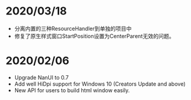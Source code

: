 ﻿# 2020/03/18

- 分离内置的三种ResourceHandler到单独的项目中
- 修复了原生样式窗口StartPosition设置为CenterParent无效的问题。

# 2020/02/06

- Upgrade NanUI to 0.7
- Add well HiDpi support for Windows 10 (Creators Update and above)
- New API for users to build html window easily.